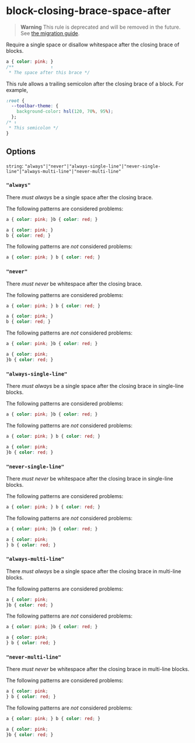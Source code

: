 # block-closing-brace-space-after

> **Warning** This rule is deprecated and will be removed in the future. See [the migration guide](https://github.com/stylelint/stylelint/tree/15.6.2/docs/migration-guide/to-15.md).

Require a single space or disallow whitespace after the closing brace of blocks.

<!-- prettier-ignore -->
```css
a { color: pink; }
/**              ↑
 * The space after this brace */
```

This rule allows a trailing semicolon after the closing brace of a block. For example,

<!-- prettier-ignore -->
```css
:root {
  --toolbar-theme: {
    background-color: hsl(120, 70%, 95%);
  };
/* ↑
 * This semicolon */
}
```

## Options

`string`: `"always"|"never"|"always-single-line"|"never-single-line"|"always-multi-line"|"never-multi-line"`

### `"always"`

There _must always_ be a single space after the closing brace.

The following patterns are considered problems:

<!-- prettier-ignore -->
```css
a { color: pink; }b { color: red; }
```

<!-- prettier-ignore -->
```css
a { color: pink; }
b { color: red; }
```

The following patterns are _not_ considered problems:

<!-- prettier-ignore -->
```css
a { color: pink; } b { color: red; }
```

### `"never"`

There _must never_ be whitespace after the closing brace.

The following patterns are considered problems:

<!-- prettier-ignore -->
```css
a { color: pink; } b { color: red; }
```

<!-- prettier-ignore -->
```css
a { color: pink; }
b { color: red; }
```

The following patterns are _not_ considered problems:

<!-- prettier-ignore -->
```css
a { color: pink; }b { color: red; }
```

<!-- prettier-ignore -->
```css
a { color: pink;
}b { color: red; }
```

### `"always-single-line"`

There _must always_ be a single space after the closing brace in single-line blocks.

The following patterns are considered problems:

<!-- prettier-ignore -->
```css
a { color: pink; }b { color: red; }
```

The following patterns are _not_ considered problems:

<!-- prettier-ignore -->
```css
a { color: pink; } b { color: red; }
```

<!-- prettier-ignore -->
```css
a { color: pink;
}b { color: red; }
```

### `"never-single-line"`

There _must never_ be whitespace after the closing brace in single-line blocks.

The following patterns are considered problems:

<!-- prettier-ignore -->
```css
a { color: pink; } b { color: red; }
```

The following patterns are _not_ considered problems:

<!-- prettier-ignore -->
```css
a { color: pink; }b { color: red; }
```

<!-- prettier-ignore -->
```css
a { color: pink;
} b { color: red; }
```

### `"always-multi-line"`

There _must always_ be a single space after the closing brace in multi-line blocks.

The following patterns are considered problems:

<!-- prettier-ignore -->
```css
a { color: pink;
}b { color: red; }
```

The following patterns are _not_ considered problems:

<!-- prettier-ignore -->
```css
a { color: pink; }b { color: red; }
```

<!-- prettier-ignore -->
```css
a { color: pink;
} b { color: red; }
```

### `"never-multi-line"`

There _must never_ be whitespace after the closing brace in multi-line blocks.

The following patterns are considered problems:

<!-- prettier-ignore -->
```css
a { color: pink;
} b { color: red; }
```

The following patterns are _not_ considered problems:

<!-- prettier-ignore -->
```css
a { color: pink; } b { color: red; }
```

<!-- prettier-ignore -->
```css
a { color: pink;
}b { color: red; }
```
